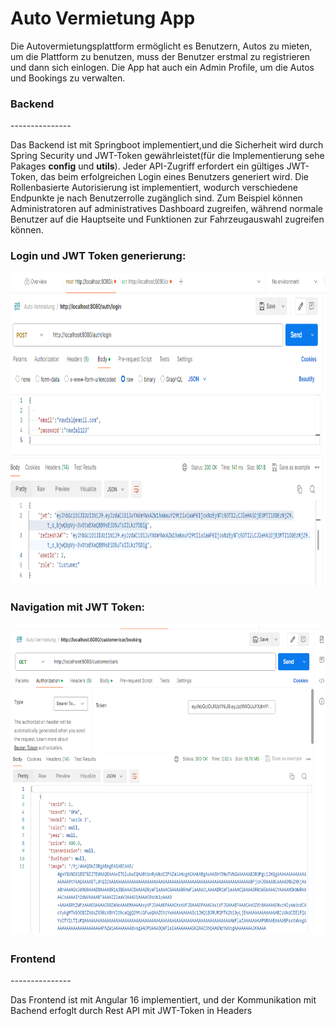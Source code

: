 <h1>Auto Vermietung App</h1>

<p>Die Autovermietungsplattform ermöglicht es Benutzern, Autos zu mieten, um die Plattform zu benutzen, muss der Benutzer erstmal zu registrieren und dann sich einlogen. Die App hat auch ein Admin Profile, um die Autos
und Bookings zu verwalten.</p>
<h3>Backend</h3>
<p>---------------</p>
<p>Das Backend ist mit Springboot implementiert,und die Sicherheit wird durch Spring Security und JWT-Token gewährleistet(für die Implementierung sehe Pakages <b>config</b> und <b>utils</b>). Jeder API-Zugriff erfordert ein gültiges JWT-Token, das beim erfolgreichen Login eines Benutzers generiert wird. Die Rollenbasierte Autorisierung ist implementiert, wodurch verschiedene Endpunkte je nach Benutzerrolle zugänglich sind. Zum Beispiel können Administratoren auf administratives Dashboard zugreifen, während normale Benutzer auf die Hauptseite und Funktionen zur Fahrzeugauswahl zugreifen können.</p>
<h3>Login und JWT Token generierung:  </h3>
<img src="screenshots/postmanlogin.PNG" width="600" height="500">
<h3>Navigation mit JWT Token:</h3>
<img src="screenshots/postmanGetCars.PNG" width="600" height="500">

<h3>Frontend</h3>
<p>---------------</p>
<p>Das Frontend ist mit Angular 16 implementiert, und der Kommunikation mit Bachend erfoglt durch Rest API mit JWT-Token in Headers</p>

